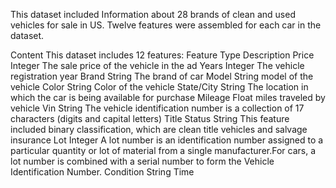 This dataset included Information about 28 brands of clean and used vehicles for sale in US. Twelve features were assembled for each car in the dataset.

Content
This dataset includes 12 features:
Feature	Type	Description
Price	Integer	The sale price of the vehicle in the ad
Years	Integer	The vehicle registration year
Brand	String	The brand of car
Model	String	model of the vehicle
Color	String	Color of the vehicle
State/City	String	The location in which the car is being available for purchase
Mileage	Float	miles traveled by vehicle
Vin	String	The vehicle identification number is a collection of 17 characters (digits and capital letters)
Title Status	String	This feature included binary classification, which are clean title vehicles and salvage insurance
Lot	Integer	A lot number is an identification number assigned to a particular quantity or lot of material from a single manufacturer.For cars, a lot number is combined with a serial number to form the Vehicle Identification Number.
Condition	String	Time
